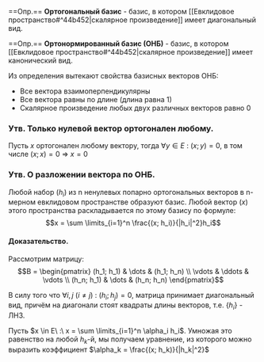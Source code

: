 
==Опр.== **Ортогональный базис** - базис, в котором [[Евклидовое пространство#^44b452|скалярное произведение]] имеет диагональный вид.

==Опр.== **Ортонормированный базис (ОНБ)** - базис, в котором [[Евклидовое пространство#^44b452|скалярное произведение]] имеет канонический вид.

Из определения вытекают свойства базисных векторов ОНБ:
- Все вектора взаимоперпендикулярны
- Все вектора равны по длине (длина равна 1)
- Скалярное произведение любых двух различных векторов равно 0

### Утв. Только нулевой вектор ортогонален любому.

Пусть $x$ ортогонален любому вектору, тогда $\forall y \in E\ :\ (x; y) = 0$, в том числе $(x; x) = 0$ $\Rightarrow$ $x = 0$

### Утв. О разложении вектора по ОНБ.

Любой набор ($h_i$) из n ненулевых попарно ортогональных векторов в n-мерном евклидовом пространстве образуют базис. Любой вектор ($x$) этого пространства раскладывается по этому базису по формуле:
$$x = \sum \limits_{i=1}^n \frac{(x; h_i)}{|h_i|^2}h_i$$

#### Доказательство.

Рассмотрим матрицу:
 $$B = \begin{pmatrix} (h_1; h_1) & \dots & (h_1; h_n) \\ \vdots & \ddots & \vdots \\ (h_n; h_1) & \dots & (h_n; h_n) \end{pmatrix}$$

В силу того что $\forall i, j\ (i \neq j)\ :\ (h_i; h_j) = 0$, матрица принимает диагональный вид, причём на диагонали стоят квадраты длины векторов, т.е. $\{h_i\}$ - ЛНЗ.

Пусть $x \in E\ :\ x = \sum \limits_{i=1}^n \alpha_i h_i$. Умножая это равенство на любой $h_k$-й, мы получаем уравнение, из которого можно выразить коэффициент $\alpha_k = \frac{(x; h_k)}{|h_k|^2}$


